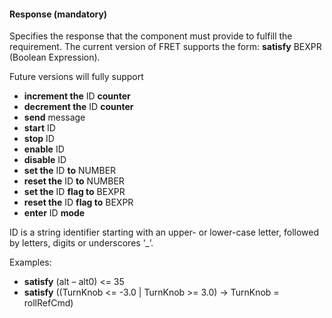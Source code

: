#### Response (mandatory)

Specifies the response that the component must provide to fulfill the requirement.
The current version of FRET supports the form:
**satisfy** BEXPR (Boolean Expression). 

Future versions will fully support
* **increment the** ID **counter**
* **decrement the** ID **counter**
* **send** message
* **start** ID
* **stop** ID
* **enable** ID
* **disable** ID
* **set the** ID **to** NUMBER
* **reset the** ID **to** NUMBER
* **set the** ID **flag to** BEXPR
* **reset the** ID **flag to** BEXPR
* **enter** ID **mode**

ID is a string identifier starting with an upper- or lower-case letter, followed by letters, digits or underscores ‘_’.

Examples:

* **satisfy** (alt – alt0) <= 35
* **satisfy** ((TurnKnob <= -3.0 | TurnKnob >= 3.0) -> TurnKnob = rollRefCmd)

